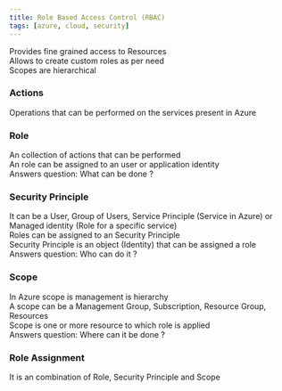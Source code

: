 ```yaml
---
title: Role Based Access Control (RBAC)
tags: [azure, cloud, security]
---
```


Provides fine grained access to Resources  
Allows to create custom roles as per need  
Scopes are hierarchical  

### Actions

Operations that can be performed on the services present in Azure

### Role

An collection of actions that can be performed  
An role can be assigned to an user or application identity  
Answers question: What can be done ?

### Security Principle

It can be a User, Group of Users, Service Principle (Service in Azure) or Managed identity (Role for a specific service)  
Roles can be assigned to an Security Principle  
Security Principle is an object (Identity) that can be assigned a role  
Answers question: Who can do it ?

### Scope

In Azure scope is management is hierarchy  
A scope can be a Management Group, Subscription, Resource Group, Resources  
Scope is one or more resource to which role is applied  
Answers question: Where can it be done ?

### Role Assignment

It is an combination of Role, Security Principle and Scope
